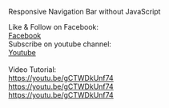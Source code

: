 Responsive Navigation Bar without JavaScript



Like & Follow on Facebook:<br>
<a href="https://www.facebook.con/DyeeEmRonald/">Facebook</a><br>
Subscribe on youtube channel:<br>
<a href="https://m.youtube.com/channel/UCUpkkWTgjABXPliwdT4o5yg/videos">Youtube</a><br><br>
Video Tutorial:<br>
https://youtu.be/gCTWDkUnf74 <br>
https://youtu.be/gCTWDkUnf74 <br>
https://youtu.be/gCTWDkUnf74 <br>
